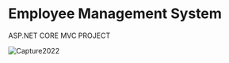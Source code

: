 # Employee Management System
ASP.NET CORE MVC PROJECT

![Capture2022](https://user-images.githubusercontent.com/61046765/151399562-562fa8ee-7bb7-4420-9182-a2e47b84091c.PNG)

